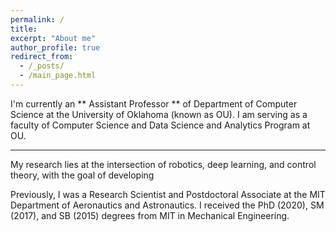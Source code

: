 ```yaml
---
permalink: /
title:
excerpt: "About me"
author_profile: true
redirect_from: 
  - /_posts/
  - /main_page.html
---
```


I'm currently an ** Assistant Professor ** of Department of Computer Science at the University of Oklahoma (known as OU). I am serving as a faculty of Computer Science and Data Science and Analytics Program at OU.


---

My research lies at the intersection of robotics, deep learning, and control theory, with the goal of developing 

Previously, I was a Research Scientist and Postdoctoral Associate at the MIT Department of Aeronautics and Astronautics.
I received the PhD (2020), SM (2017), and SB (2015) degrees from MIT in Mechanical Engineering.

